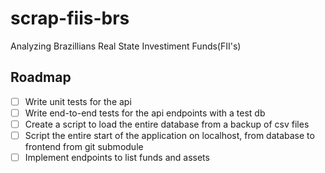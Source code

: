 # scrap-fiis-brs
Analyzing Brazillians Real State Investiment Funds(FII's)

## Roadmap

- [ ] Write unit tests for the api
- [ ] Write end-to-end tests for the api endpoints with a test db
- [ ] Create a script to load the entire database from a backup of csv files
- [ ] Script the entire start of the application on localhost, from database to frontend from git submodule
- [ ] Implement endpoints to list funds and assets